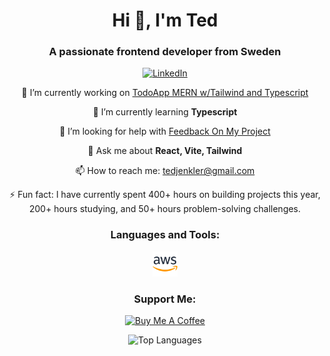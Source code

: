 <h1 align="center">Hi 👋, I'm Ted</h1>
<h3 align="center">A passionate frontend developer from Sweden</h3>

<p align="center">
  <a href="https://linkedin.com/in/tedjenklerwebdeveloper/" target="_blank">
    <img src="https://raw.githubusercontent.com/rahuldkjain/github-profile-readme-generator/master/src/images/icons/Social/linked-in-alt.svg" alt="LinkedIn" height="30" width="40" />
  </a>
  <!-- Add more social media icons and links as needed -->
</p>

<p align="center">🔭 I’m currently working on <a href="https://github.com/TedJenkler/TodoApp-MERN-Tailwind-Typescript">TodoApp MERN w/Tailwind and Typescript</a></p>
<p align="center">🌱 I’m currently learning <strong>Typescript</strong></p>
<p align="center">🤝 I’m looking for help with <a href="https://github.com/TedJenkler/feedback-app-MERN-tailwind">Feedback On My Project</a></p>
<p align="center">💬 Ask me about <strong>React, Vite, Tailwind</strong></p>
<p align="center">📫 How to reach me: <a href="mailto:tedjenkler@gmail.com">tedjenkler@gmail.com</a></p>
<p align="center">⚡ Fun fact: I have currently spent 400+ hours on building projects this year, 200+ hours studying, and 50+ hours problem-solving challenges.</p>

<h3 align="center">Languages and Tools:</h3>
<p align="center"> 
  <img src="https://raw.githubusercontent.com/devicons/devicon/master/icons/amazonwebservices/amazonwebservices-original-wordmark.svg" alt="AWS" width="40" height="40"/>
  <!-- Add more icons and descriptions here -->
</p>

<h3 align="center">Support Me:</h3>
<p align="center">
  <a href="https://www.buymeacoffee.com/tedjenkler">
    <img src="https://cdn.buymeacoffee.com/buttons/v2/default-yellow.png" height="50" alt="Buy Me A Coffee" />
  </a>
</p>

<p align="center">
  <img src="https://github-readme-stats.vercel.app/api/top-langs/?username=tedjenkler&layout=compact&hide=html" alt="Top Languages" />
</p>
